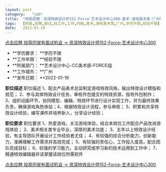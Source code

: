 ```yaml
---
layout:	post
category:	"job"
title:	"网易招聘：资深特效设计师152-Force-艺术设计中心300-美术-游戏美术类-广州学历不限经验不限"
tags:	[网易,招聘,面试,找工作,工作,内推,美术,游戏美术类,广州,学历不限,经验不限]
date:	2022-01-19
---
```


[点击应聘 投简历就有面试机会 -> 资深特效设计师152-Force-艺术设计中心300](http://mobile.bole.netease.com/bole/boleDetail?id=32726&employeeId=346f03c3cda5f04c&key=all)



- **学历要求： **学历不限
- **工作年限： **经验不限
- **所属部门： **艺术设计中心-CC美术部-FORCE组
- **工作城市： **广州
- **发布日期： **2022-01-19



**职位描述**
职位描述
1、配合产品美术总监制定游戏特效风格，输出特效设计模版和规范；
2、参与具体特效设计任务，审核外包提交的特效资源，指导外包制作；
3、组织动画环节，协同模型、编辑、特效环节进行设计实现工作，并为最终效果负责，确保游戏角色体验；4、根据特效设计流程，参与审核；
5、积累和共享特效设计经验，编写课件并培养新人，分享设计经验；




**职位要求**
职位要求
1、热爱游戏，关注游戏体验，结合本岗位工作配合产品改进游戏体验；
2、美术相关类专业毕业，深厚的美术功底；
3、五年以上特效设计经验，有主导团队开展设计工作经验者尤佳；
4、有较强的综合分析能力，创新能力，准确理解工作需求并高效完成；
5、有较强的责任心，工作投入度高，配合团队完成目标；
6、较强的学习能力，主动研究或学习新的技术运用到工作中；
7、精通特效编辑器并该掌握该岗位所需软件



[点击应聘 投简历就有面试机会 -> 资深特效设计师152-Force-艺术设计中心300](http://mobile.bole.netease.com/bole/boleDetail?id=32726&employeeId=346f03c3cda5f04c&key=all)